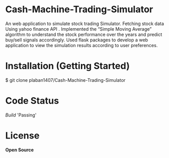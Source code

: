 # Cash-Machine-Trading-Simulator

An web application to simulate stock trading Simulator. Fetching stock data Using yahoo finance API .  Implemented the “Simple Moving Average” algorithm to
understand the stock performance over the years and predict buy/sell signals accordingly. Used flask packages to develop a web application to view the simulation results
according to user preferences.

# Installation (Getting Started)
$ git clone plaban1407/Cash-Machine-Trading-Simulator

# Code Status
_Build_ 'Passing'

# License
**Open Source**
